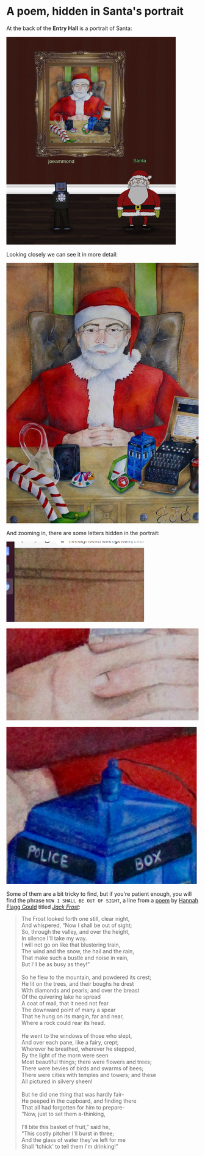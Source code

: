 # A poem, hidden in Santa's portrait

At the back of the **Entry Hall** is a portrait of Santa:

![Santa's portrait](../img/fun/portrait-1.png)

Looking closely we can see it in more detail:

[![Santa's portrait](../img/fun/santa_portrait-small.jpg "Portrait of Santa")](https://www.holidayhackchallenge.com/2020/assets/img/santa_portrait.jpg)

And zooming in, there are some letters hidden in the portrait:

![Letters in the picture 1](../img/fun/portrait-2.png)

![Letters in the picture 2](../img/fun/portrait-3.png)

![Letters in the picture 3 and bonus T.A.R.D.I.S.](../img/fun/portrait-4.png)

Some of them are a bit tricky to find, but if you're patient enough,
you will find the phrase `NOW I SHALL BE OUT OF SIGHT`, a line from a
[poem](https://www.bartleby.com/400/poem/880.html) by [Hannah Flagg
Gould](https://en.wikipedia.org/wiki/Hannah_Flagg_Gould) titled [*Jack
Frost*](https://internetpoem.com/hannah-f-gould/jack-frost-poem/):

> The Frost looked forth one still, clear night,<br>
> And whispered, “Now I shall be out of sight;<br>
> So, through the valley, and over the height,<br>
> In silence I'll take my way.<br>
> I will not go on like that blustering train,<br>
> The wind and the snow, the hail and the rain,<br>
> That make such a bustle and noise in vain,<br>
> But I'll be as busy as they!”<br>
> <br>
> So he flew to the mountain, and powdered its crest;<br>
> He lit on the trees, and their boughs he drest<br>
> With diamonds and pearls; and over the breast<br>
> Of the quivering lake he spread<br>
> A coat of mail, that it need not fear<br>
> The downward point of many a spear<br>
> That he hung on its margin, far and near,<br>
> Where a rock could rear its head.<br>
> <br>
> He went to the windows of those who slept,<br>
> And over each pane, like a fairy, crept;<br>
> Wherever he breathed, wherever he stepped,<br>
> By the light of the morn were seen<br>
> Most beautiful things; there were flowers and trees;<br>
> There were bevies of birds and swarms of bees;<br>
> There were cities with temples and towers; and these<br>
> All pictured in silvery sheen!<br>
> <br>
> But he did one thing that was hardly fair-<br>
> He peeped in the cupboard, and finding there<br>
> That all had forgotten for him to prepare-<br>
> “Now, just to set them a-thinking,<br>
> <br>
> I'll bite this basket of fruit,” said he,<br>
> “This costly pitcher I'll burst in three;<br>
> And the glass of water they've left for me<br>
> Shall 'tchick' to tell them I'm drinking!”<br>

